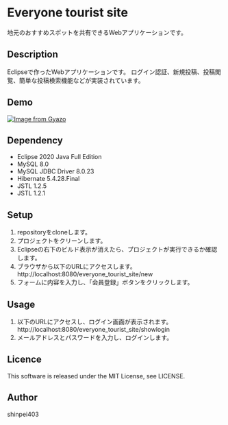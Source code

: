 Everyone tourist site
====
地元のおすすめスポットを共有できるWebアプリケーションです。

## Description

Eclipseで作ったWebアプリケーションです。
ログイン認証、新規投稿、投稿閲覧、簡単な投稿検索機能などが実装されています。

## Demo

[![Image from Gyazo](https://i.gyazo.com/5dbba1c513f93f279dd1d2987a4e4b50.gif)](https://gyazo.com/5dbba1c513f93f279dd1d2987a4e4b50)

## Dependency
<ul>
  <li>Eclipse 2020 Java Full Edition</li>
  <li>MySQL 8.0</li>
  <li>MySQL JDBC Driver 8.0.23</li>
  <li>Hibernate 5.4.28.Final</li>
  <li>JSTL 1.2.5</li>
  <li>JSTL 1.2.1</li>
</ul>

## Setup

<ol>
  <li>repositoryをcloneします。</li>
  <li>プロジェクトをクリーンします。</li>
  <li>Eclipseの右下のビルド表示が消えたら、プロジェクトが実行できるか確認します。</li>
  <li>ブラウザから以下のURLにアクセスします。<br>
    http://localhost:8080/everyone_tourist_site/new</li>
  <li>フォームに内容を入力し、「会員登録」ボタンをクリックします。</li>
</ol>  

## Usage

<ol>
  <li>以下のURLにアクセスし、ログイン画面が表示されます。<br>
      http://localhost:8080/everyone_tourist_site/showlogin</li>
  <li>メールアドレスとパスワードを入力し、ログインします。</li>
</ol>

## Licence

This software is released under the MIT License, see LICENSE.

## Author
shinpei403



